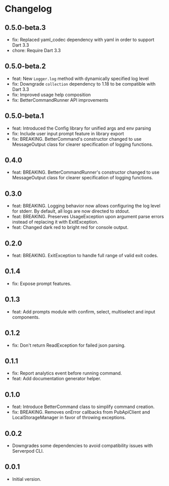 # Changelog

## 0.5.0-beta.3

- fix: Replaced yaml_codec dependency with yaml in order to support Dart 3.3
- chore: Require Dart 3.3

## 0.5.0-beta.2

- feat: New `Logger.log` method with dynamically specified log level
- fix: Downgrade `collection` dependency to 1.18 to be compatible with Dart 3.3
- fix: Improved usage help composition
- fix: BetterCommandRunner API improvements

## 0.5.0-beta.1

- feat: Introduced the Config library for unified args and env parsing
- fix: Include user input prompt feature in library export
- fix: BREAKING. BetterCommand's constructor changed to use MessageOutput class for clearer specification of logging functions.

## 0.4.0

- feat: BREAKING. BetterCommandRunner's constructor changed to use MessageOutput class for clearer specification of logging functions.

## 0.3.0

- feat: BREAKING. Logging behavior now allows configuring the log level for stderr. By default, all logs are now directed to stdout.
- feat: BREAKING. Preserves UsageException upon argument parse errors instead of replacing it with ExitException.
- feat: Changed dark red to bright red for console output.

## 0.2.0

- feat: BREAKING. ExitException to handle full range of valid exit codes.

## 0.1.4

- fix: Expose prompt features.

## 0.1.3

- feat: Add prompts module with confirm, select, multiselect and input components.

## 0.1.2

- fix: Don't return ReadException for failed json parsing.

## 0.1.1

- fix: Report analytics event before running command.
- feat: Add documentation generator helper.

## 0.1.0

- feat: Introduce BetterCommand class to simplify command creation.
- fix: BREAKING. Removes onError callbacks from PubApiClient and LocalStorageManager in favor of throwing exceptions.

## 0.0.2

- Downgrades some dependencies to avoid compatibility issues with Serverpod CLI.

## 0.0.1

- Initial version.
